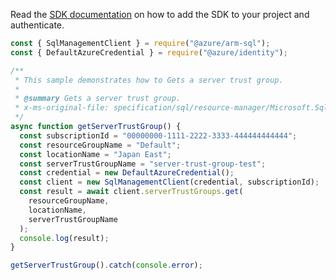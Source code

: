 Read the [SDK documentation](https://github.com/Azure/azure-sdk-for-js/blob/%40azure%2Farm-sql_9.0.1/sdk/sql/arm-sql/README.md) on how to add the SDK to your project and authenticate.

```javascript
const { SqlManagementClient } = require("@azure/arm-sql");
const { DefaultAzureCredential } = require("@azure/identity");

/**
 * This sample demonstrates how to Gets a server trust group.
 *
 * @summary Gets a server trust group.
 * x-ms-original-file: specification/sql/resource-manager/Microsoft.Sql/preview/2020-11-01-preview/examples/ServerTrustGroupGet.json
 */
async function getServerTrustGroup() {
  const subscriptionId = "00000000-1111-2222-3333-444444444444";
  const resourceGroupName = "Default";
  const locationName = "Japan East";
  const serverTrustGroupName = "server-trust-group-test";
  const credential = new DefaultAzureCredential();
  const client = new SqlManagementClient(credential, subscriptionId);
  const result = await client.serverTrustGroups.get(
    resourceGroupName,
    locationName,
    serverTrustGroupName
  );
  console.log(result);
}

getServerTrustGroup().catch(console.error);
```

